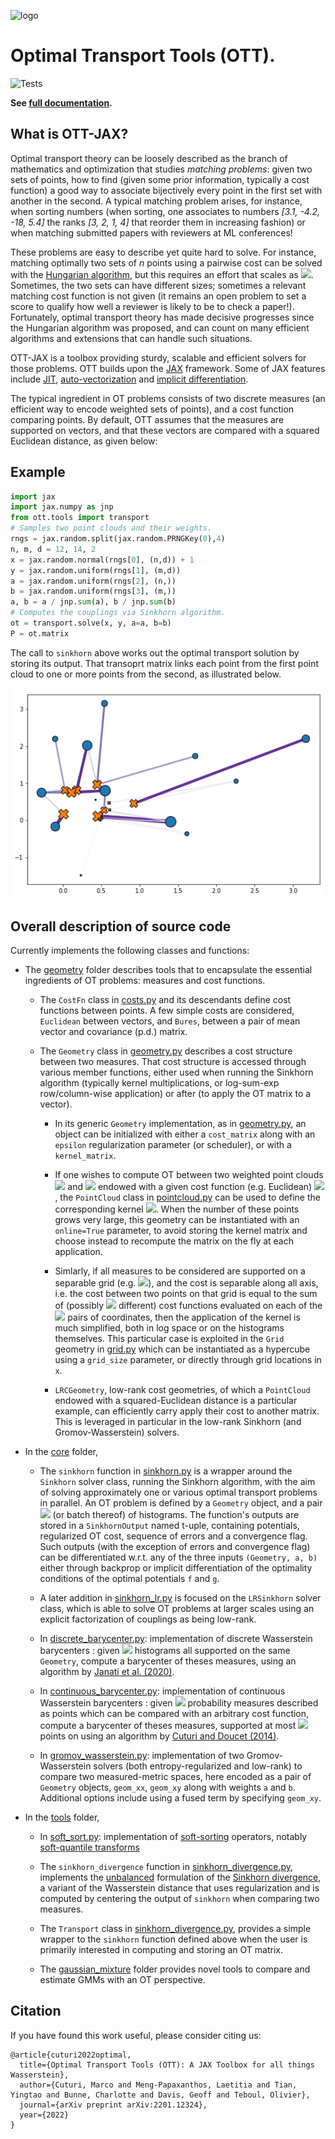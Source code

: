 ![logo](https://github.com/ott-jax/ott/blob/main/docs/_static/logoOTT.png)

# Optimal Transport Tools (OTT).

![Tests](https://github.com/ott-jax/ott/actions/workflows/tests.yml/badge.svg)

**See [full documentation](https://ott-jax.readthedocs.io/en/latest/).**

## What is OTT-JAX?
Optimal transport theory can be loosely described as the branch of mathematics and optimization that studies *matching problems*: given two sets of points, how to find (given some prior information, typically a cost function) a good way to associate bijectively every point in the first set with another in the second. A typical matching problem arises, for instance, when sorting numbers (when sorting, one associates to numbers *[3.1, -4.2, -18, 5.4]* the ranks *[3, 2, 1, 4]* that reorder them in increasing fashion) or when matching submitted papers with reviewers at ML conferences!

These problems are easy to describe yet quite hard to solve. For instance, matching optimally two sets of *n* points using a pairwise cost can be solved with the [Hungarian algorithm](https://en.wikipedia.org/wiki/Hungarian_algorithm), but this requires an effort that scales as <img src="https://render.githubusercontent.com/render/math?math=%24n^3%24">. Sometimes, the two sets can have different sizes; sometimes a relevant matching cost function is not given (it remains an open problem to set a score to qualify how well a reviewer is likely to be to check a paper!). Fortunately, optimal transport theory has made decisive progresses since the Hungarian algorithm was proposed, and can count on many efficient algorithms and extensions that can handle such situations.

OTT-JAX is a toolbox providing sturdy, scalable and efficient solvers for those problems. OTT builds upon the [JAX](https://jax.readthedocs.io/en) framework. Some of JAX features include [JIT](https://jax.readthedocs.io/en/latest/notebooks/quickstart.html#Using-jit-to-speed-up-functions), [auto-vectorization](https://jax.readthedocs.io/en/latest/notebooks/quickstart.html#Auto-vectorization-with-vmap) and [implicit differentiation](https://jax.readthedocs.io/en/latest/notebooks/Custom_derivative_rules_for_Python_code.html).

The typical ingredient in OT problems consists of two discrete measures (an efficient way to encode weighted sets of points), and a cost function comparing points. By default, OTT assumes that the measures are supported on vectors, and that these vectors are compared with a squared Euclidean distance, as given below:

## Example

```py
import jax
import jax.numpy as jnp
from ott.tools import transport
# Samples two point clouds and their weights.
rngs = jax.random.split(jax.random.PRNGKey(0),4)
n, m, d = 12, 14, 2
x = jax.random.normal(rngs[0], (n,d)) + 1
y = jax.random.uniform(rngs[1], (m,d))
a = jax.random.uniform(rngs[2], (n,))
b = jax.random.uniform(rngs[3], (m,))
a, b = a / jnp.sum(a), b / jnp.sum(b)
# Computes the couplings via Sinkhorn algorithm.
ot = transport.solve(x, y, a=a, b=b)
P = ot.matrix
```

The call to `sinkhorn` above works out the optimal transport solution by storing its output. That transoprt matrix links each point from the first point cloud to one or more points from the second, as illustrated below.

![obtained coupling](./images/couplings.png)

## Overall description of source code

Currently implements the following classes and functions:

-   The [geometry](ott/geometry) folder describes tools that to encapsulate the essential ingredients of OT problems: measures and cost functions.

    -   The `CostFn` class in [costs.py](ott/geometry/costs.py) and its descendants define cost functions between points. A few simple costs are considered, `Euclidean` between vectors, and `Bures`, between a pair of mean vector and covariance (p.d.) matrix.

    -   The `Geometry` class in [geometry.py](ott/geometry/geometry.py) describes a cost structure between two measures. That cost structure is accessed through various member functions, either used when running the Sinkhorn algorithm (typically kernel multiplications, or log-sum-exp row/column-wise application) or after (to apply the OT matrix to a vector).

        -   In its generic `Geometry` implementation, as in [geometry.py](ott/geometry/geometry.py), an object can be initialized with either a `cost_matrix` along with an `epsilon` regularization parameter (or scheduler), or with a `kernel_matrix`.

        -   If one wishes to compute OT between two weighted point clouds
            <img src="https://render.githubusercontent.com/render/math?math=%24x%3D(x_1%2C%20%5Cdots%2C%20x_n)%24"> and <img src="https://render.githubusercontent.com/render/math?math=%24y%3D(y_1%2C%20%5Cdots%2C%20y_m)%24"> endowed with a
            given cost function (e.g. Euclidean) <img src="https://render.githubusercontent.com/render/math?math=%24c%24">, the `PointCloud`
            class in [pointcloud.py](ott/geometry/grid.py) can be used to define the corresponding kernel
            <img src="https://render.githubusercontent.com/render/math?math=%24K_%7Bij%7D%3D%5Cexp(-c(x_i%2Cy_j)%2F%5Cepsilon)%24">. When the number of these points grows very large, this geometry can be instantiated with an `online=True` parameter, to avoid storing the kernel matrix and choose instead to recompute the matrix on the fly at each application.
            
        -   Simlarly, if all measures to be considered are supported on a
            separable grid (e.g. <img src="https://render.githubusercontent.com/render/math?math=%24%5C%7B1%2C...%2Cn%5C%7D%5Ed%24">), and the cost is separable
            along all axis, i.e. the cost between two points on that
            grid is equal to the sum of (possibly <img src="https://render.githubusercontent.com/render/math?math=%24d%24"> different) cost
            functions evaluated on each of the <img src="https://render.githubusercontent.com/render/math?math=%24d%24"> pairs of coordinates, then
            the application of the kernel is much simplified, both in log space
            or on the histograms themselves. This particular case is exploited in the `Grid` geometry in [grid.py](ott/geometry/grid.py) which can be instantiated as a hypercube using a `grid_size` parameter, or directly through grid locations in `x`.
            
        -  `LRCGeometry`, low-rank cost geometries, of which a `PointCloud` endowed with a squared-Euclidean distance is a particular example, can efficiently carry apply their cost to another matrix. This is leveraged in particular in the low-rank Sinkhorn (and Gromov-Wasserstein) solvers.
    

-   In the [core](ott/core) folder,
    -   The `sinkhorn` function in [sinkhorn.py](ott/core/sinkhorn.py) is a wrapper around the `Sinkhorn` solver class, running the Sinkhorn algorithm, with the aim of solving approximately one or various optimal transport problems in parallel. An OT problem is defined by a `Geometry` object, and a pair <img src="https://render.githubusercontent.com/render/math?math=%24(a%2C%20b)%24"> (or batch thereof) of histograms. The function's outputs are stored in a `SinkhornOutput` named t-uple, containing potentials, regularized OT cost, sequence of errors and a convergence flag. Such outputs (with the exception of errors and convergence flag) can be differentiated w.r.t. any of the three inputs `(Geometry, a, b)` either through backprop or implicit differentiation of the optimality conditions of the optimal potentials `f` and `g`.
    -   A later addition in [sinkhorn_lr.py](ott/core/sinkhorn.py) is focused on the `LRSinkhorn` solver class, which is able to solve OT problems at larger scales using an explicit factorization of couplings as being low-rank.

    -   In [discrete_barycenter.py](ott/core/discrete_barycenter.py): implementation of discrete Wasserstein barycenters : given <img src="https://render.githubusercontent.com/render/math?math=%24N%24"> histograms all supported on the same `Geometry`, compute a barycenter of theses measures, using an algorithm by [Janati et al. (2020)](https://arxiv.org/abs/2006.02575).

    -   In [continuous_barycenter.py](ott/core/continuous_barycenter.py): implementation of continuous Wasserstein barycenters : given <img src="https://render.githubusercontent.com/render/math?math=%24N%24"> probability measures described as points which can be compared with an arbitrary cost function, compute a barycenter of theses measures, supported at most <img src="https://render.githubusercontent.com/render/math?math=%24k%24"> points on using an algorithm by [Cuturi and Doucet (2014)](https://proceedings.mlr.press/v32/cuturi14.html).

    -   In [gromov_wasserstein.py](ott/tools/gromov_wasserstein.py): implementation of two Gromov-Wasserstein solvers (both entropy-regularized and low-rank) to compare two measured-metric spaces, here encoded as a pair of `Geometry` objects, `geom_xx`, `geom_xy` along with weights `a` and `b`. Additional options include using a fused term by specifying `geom_xy`.

-   In the [tools](ott/tools) folder,

    -   In [soft_sort.py](ott/tools/soft_sort.py): implementation of
        [soft-sorting](https://papers.nips.cc/paper/2019/hash/d8c24ca8f23c562a5600876ca2a550ce-Abstract.html) operators, notably [soft-quantile transforms](http://proceedings.mlr.press/v119/cuturi20a.html)

    -   The `sinkhorn_divergence` function in [sinkhorn_divergence.py](ott/tools/sinkhorn_divergence.py), implements the [unbalanced](https://arxiv.org/abs/1910.12958) formulation of the [Sinkhorn divergence](http://proceedings.mlr.press/v84/genevay18a.html), a variant of the Wasserstein distance that uses regularization and is computed by centering the output of `sinkhorn` when comparing two measures.

    -   The `Transport` class in [sinkhorn_divergence.py](ott/tools/transport.py), provides a simple wrapper to the `sinkhorn` function defined above when the user is primarily interested in computing and storing an OT matrix.

    -   The [gaussian_mixture](ott/tools/gaussian_mixture) folder provides novel tools to compare and estimate GMMs with an OT perspective.

## Citation

If you have found this work useful, please consider citing us:

```
@article{cuturi2022optimal,
  title={Optimal Transport Tools (OTT): A JAX Toolbox for all things Wasserstein},
  author={Cuturi, Marco and Meng-Papaxanthos, Laetitia and Tian, Yingtao and Bunne, Charlotte and Davis, Geoff and Teboul, Olivier},
  journal={arXiv preprint arXiv:2201.12324},
  year={2022}
}
```


